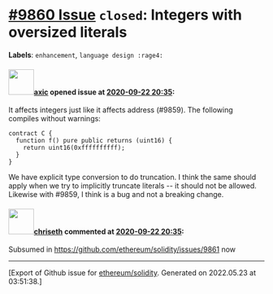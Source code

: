 # [\#9860 Issue](https://github.com/ethereum/solidity/issues/9860) `closed`: Integers with oversized literals
**Labels**: `enhancement`, `language design :rage4:`


#### <img src="https://avatars.githubusercontent.com/u/20340?v=4" width="50">[axic](https://github.com/axic) opened issue at [2020-09-22 20:35](https://github.com/ethereum/solidity/issues/9860):

It affects integers just like it affects address (#9859). The following compiles without warnings:
```
contract C {
  function f() pure public returns (uint16) {
    return uint16(0xffffffffff);
  }
}
```

We have explicit type conversion to do truncation. I think the same should apply when we try to implicitly truncate literals -- it should not be allowed. Likewise with #9859, I think is a bug and not a breaking change.


#### <img src="https://avatars.githubusercontent.com/u/9073706?v=4" width="50">[chriseth](https://github.com/chriseth) commented at [2020-09-22 20:35](https://github.com/ethereum/solidity/issues/9860#issuecomment-708374065):

Subsumed in https://github.com/ethereum/solidity/issues/9861 now


-------------------------------------------------------------------------------



[Export of Github issue for [ethereum/solidity](https://github.com/ethereum/solidity). Generated on 2022.05.23 at 03:51:38.]
